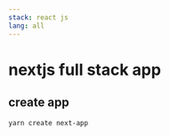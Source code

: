```yaml
---
stack: react js
lang: all
---
```


# nextjs full stack app

## create app
```
yarn create next-app
```